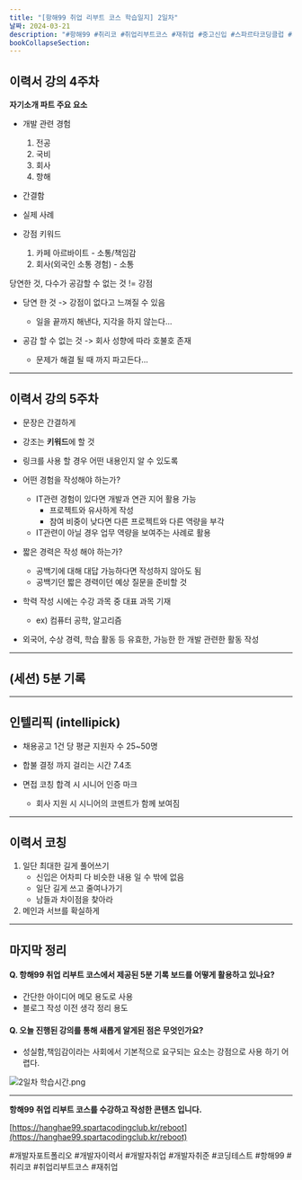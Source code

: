 ```yaml
---
title: "[항해99 취업 리부트 코스 학습일지] 2일차"
날짜: 2024-03-21
description: "#항해99 #취리코 #취업리부트코스 #재취업 #중고신입 #스파르타코딩클럽 #개발자포트폴리오 #개발자이력서 #개발자취업 #개발자취준"
bookCollapseSection:
---
```

이력서 강의 4주차
---
**자기소개 파트 주요 요소**
- 개발 관련 경험
	1. 전공
	2. 국비
	3. 회사
	4. 항해
	
- 간결함
- 실제 사례 
- 강점 키워드
	1. 카페 아르바이트 - 소통/책임감
	2. 회사(외국인 소통 경험) - 소통

당연한 것, 다수가 공감할 수 없는 것 != 강점
- 당연 한 것 -> 강점이 없다고 느껴질 수 있음
	- 일을 끝까지 해낸다, 지각을 하지 않는다...
	
- 공감 할 수 없는 것 -> 회사 성향에 따라 호불호 존재
	- 문제가 해결 될 때 까지 파고든다...

---
이력서 강의 5주차
---
- 문장은 간결하게
- 강조는 **키워드**에 할 것
- 링크를 사용 할 경우 어떤 내용인지 알 수 있도록

- 어떤 경험을 작성해야 하는가?
	- IT관련 경험이 있다면 개발과 연관 지어 활용 가능
		- 프로젝트와 유사하게 작성
		- 참여 비중이 낮다면 다른 프로젝트와 다른 역량을 부각
	- IT관련이 아닐 경우 업무 역량을 보여주는 사례로 활용

- 짧은 경력은 작성 해야 하는가?
	- 공백기에 대해 대답 가능하다면 작성하지 않아도 됨
	- 공백기던 짧은 경력이던 예상 질문을 준비할 것

- 학력 작성 시에는 수강 과목 중 대표 과목 기재
	- ex) 컴퓨터 공학, 알고리즘

- 외국어, 수상 경력, 학습 활동 등 유효한, 가능한 한 개발 관련한 활동 작성


---
(세션) 5분 기록
---

---
인텔리픽 (intellipick)
---
- 채용공고 1건 당 평균 지원자 수 25~50명
- 합불 결정 까지 걸리는 시간 7.4초

- 면접 코칭 합격 시 시니어 인증 마크
	- 회사 지원 시 시니어의 코멘트가 함께 보여짐

---
이력서 코칭
---
1. 일단 최대한 길게 풀어쓰기
	- 신입은 어차피 다 비슷한 내용 일 수 밖에 없음
	- 일단 길게 쓰고 줄여나가기
	- 남들과 차이점을 찾아라
2. 메인과 서브를 확실하게

---
마지막 정리
---
#### Q. 항해99 취업 리부트 코스에서 제공된 5분 기록 보드를 어떻게 활용하고 있나요? 
- 간단한 아이디어 메모 용도로 사용
- 블로그 작성 이전 생각 정리 용도

#### Q. 오늘 진행된 강의를 통해 새롭게 알게된 점은 무엇인가요?
- 성실함,책임감이라는 사회에서 기본적으로 요구되는 요소는 강점으로 사용 하기 어렵다.

![2일차 학습시간.png](2일차%20학습시간.png)

---
**항해99 취업 리부트 코스를 수강하고 작성한 콘텐츠 입니다.**

[https://hanghae99.spartacodingclub.kr/reboot](https://hanghae99.spartacodingclub.kr/reboot)

#개발자포트폴리오 #개발자이력서 #개발자취업 #개발자취준 #코딩테스트 #항해99 #취리코 #취업리부트코스 #재취업